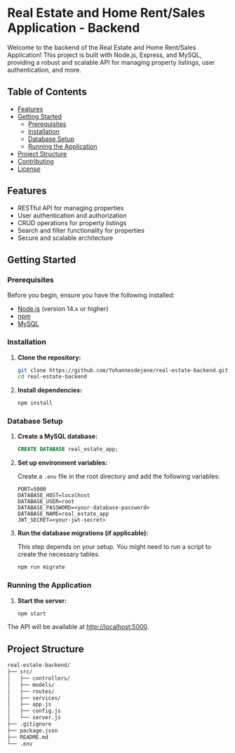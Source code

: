 # Real Estate and Home Rent/Sales Application - Backend

Welcome to the backend of the Real Estate and Home Rent/Sales Application! This project is built with Node.js, Express, and MySQL, providing a robust and scalable API for managing property listings, user authentication, and more.

## Table of Contents

- [Features](#features)
- [Getting Started](#getting-started)
  - [Prerequisites](#prerequisites)
  - [Installation](#installation)
  - [Database Setup](#database-setup)
  - [Running the Application](#running-the-application)
- [Project Structure](#project-structure)
- [Contributing](#contributing)
- [License](#license)

## Features

- RESTful API for managing properties
- User authentication and authorization
- CRUD operations for property listings
- Search and filter functionality for properties
- Secure and scalable architecture

## Getting Started

### Prerequisites

Before you begin, ensure you have the following installed:

- [Node.js](https://nodejs.org/) (version 14.x or higher)
- [npm](https://www.npmjs.com/)
- [MySQL](https://www.mysql.com/)

### Installation

1. **Clone the repository:**

    ```bash
    git clone https://github.com/Yohannesdejene/real-estate-backend.git
    cd real-estate-backend
    ```

2. **Install dependencies:**

    ```bash
    npm install
    ```

### Database Setup

1. **Create a MySQL database:**

    ```sql
    CREATE DATABASE real_estate_app;
    ```

2. **Set up environment variables:**

    Create a `.env` file in the root directory and add the following variables:

    ```env
    PORT=5000
    DATABASE_HOST=localhost
    DATABASE_USER=root
    DATABASE_PASSWORD=<your-database-password>
    DATABASE_NAME=real_estate_app
    JWT_SECRET=<your-jwt-secret>
    ```

3. **Run the database migrations (if applicable):**

    This step depends on your setup. You might need to run a script to create the necessary tables.

    ```bash
    npm run migrate
    ```

### Running the Application

1. **Start the server:**

    ```bash
    npm start
    ```

The API will be available at [http://localhost:5000](http://localhost:5000).

## Project Structure

```bash
real-estate-backend/
├── src/
│   ├── controllers/
│   ├── models/
│   ├── routes/
│   ├── services/
│   ├── app.js
│   ├── config.js
│   └── server.js
├── .gitignore
├── package.json
├── README.md
└── .env
